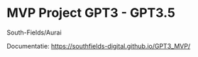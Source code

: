# MVP Project GPT3 - GPT3.5 
South-Fields/Aurai

Documentatie:
https://southfields-digital.github.io/GPT3_MVP/
